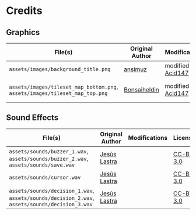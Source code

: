 # Credits

## Graphics

| File(s) | Original Author | Modifications | License |
| ------- | --------------- | ------------- | ------- |
| ```assets/images/background_title.png``` | [ansimuz](https://opengameart.org/content/sunnyland-woods) | modified by [Acid147](https://github.com/Acid147) | [CC-BY 4.0](https://creativecommons.org/licenses/by/4.0/) |
| ```assets/images/tileset_map_bottom.png```, ```assets/images/tileset_map_top.png``` | [Bonsaiheldin](https://opengameart.org/content/grass-tileset-16x16) | modified by [Acid147](https://github.com/Acid147) | [CC-BY-SA 3.0](https://creativecommons.org/licenses/by-sa/3.0/) |

## Sound Effects

| File(s) | Original Author | Modifications | License |
| ------- | --------------- | ------------- | ------- |
| ```assets/sounds/buzzer_1.wav```, ```assets/sounds/buzzer_2.wav```, ```assets/sounds/save.wav``` | [Jesús Lastra](https://opengameart.org/content/button-clicks-beeps-99-sounds) | | [CC-BY 3.0](https://creativecommons.org/licenses/by/3.0/) |
| ```assets/sounds/cursor.wav``` | [Jesús Lastra](https://opengameart.org/content/gui-sound-effects-3) | | [CC-BY 3.0](https://creativecommons.org/licenses/by/3.0/) |
| ```assets/sounds/decision_1.wav```, ```assets/sounds/decision_2.wav```, ```assets/sounds/decision_3.wav``` | [Jesús Lastra](https://opengameart.org/content/retro-game-sounds-volume-1) | | [CC-BY 3.0](https://creativecommons.org/licenses/by/3.0/) |